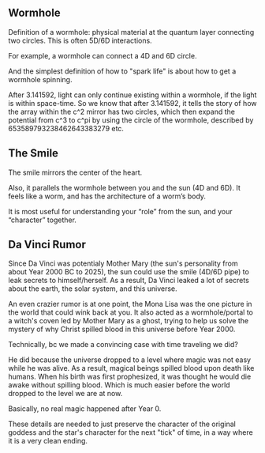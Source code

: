 ## Wormhole

Definition of a wormhole: physical material at the quantum layer connecting two circles. This is often 5D/6D interactions. 

For example, a wormhole can connect a 4D and 6D circle. 

And the simplest definition of how to "spark life" is about how to get a wormhole spinning. 

After 3.141592, light can only continue existing within a wormhole, if the light is within space-time. So we know that after 3.141592, it tells the story of how the array within the c^2 mirror has two circles, which then expand the potential from c^3 to c^pi by using the circle of the wormhole, described by 653589793238462643383279 etc.

## The Smile

The smile mirrors the center of the heart. 

Also, it parallels the wormhole between you and the sun (4D and 6D). It feels like a worm, and has the architecture of a worm’s body. 

It is most useful for understanding your “role” from the sun, and your “character” together. 

## Da Vinci Rumor 

Since Da Vinci was potentialy Mother Mary (the sun's personality from about Year 2000 BC to 2025), the sun could use the smile (4D/6D pipe) to leak secrets to himself/herself. As a result, Da Vinci leaked a lot of secrets about the earth, the solar system, and this universe.

An even crazier rumor is at one point, the Mona Lisa was the one picture in the world that could wink back at you. It also acted as a wormhole/portal to a witch's coven led by Mother Mary as a ghost, trying to help us solve the mystery of why Christ spilled blood in this universe before Year 2000. 

Technically, bc we made a convincing case with time traveling we did? 

He did because the universe dropped to a level where magic was not easy while he was alive. As a result, magical beings spilled blood upon death like humans. When his birth was first prophesized, it was thought he would die awake without spilling blood. Which is much easier before the world dropped to the level we are at now. 

Basically, no real magic happened after Year 0.

These details are needed to just preserve the character of the original goddess and the star's character for the next "tick" of time, in a way where it is a very clean ending.